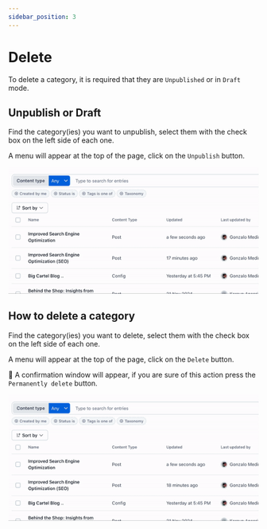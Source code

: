 ```yaml
---
sidebar_position: 3
---
```


# Delete

To delete a category, it is required that they are `Unpublished` or in `Draft` mode.

## Unpublish or Draft

Find the category(ies) you want to unpublish, select them with the check box on the left side of each one.

A menu will appear at the top of the page, click on the `Unpublish` button.

![Unpublish Category](/img/screen2.gif)

## How to delete a category

Find the category(ies) you want to delete, select them with the check box on the left side of each one.

A menu will appear at the top of the page, click on the `Delete` button.

🚨 A confirmation window will appear, if you are sure of this action press the `Permanently delete` button.

![Delete Category](/img/screen3.gif)
